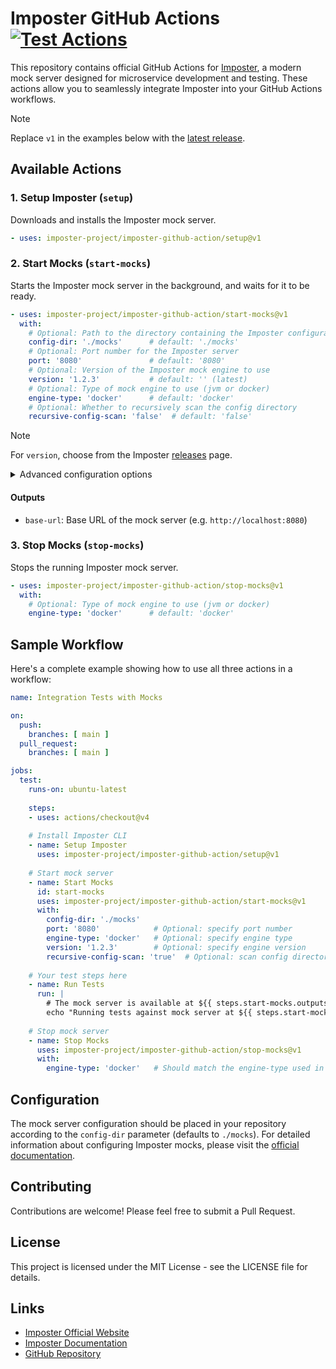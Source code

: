 # Imposter GitHub Actions [![Test Actions](https://github.com/imposter-project/imposter-github-action/actions/workflows/test.yml/badge.svg)](https://github.com/imposter-project/imposter-github-action/actions/workflows/test.yml)

This repository contains official GitHub Actions for [Imposter](https://www.imposter.sh), a modern mock server designed for microservice development and testing. These actions allow you to seamlessly integrate Imposter into your GitHub Actions workflows.

> [!NOTE]
> Replace `v1` in the examples below with the [latest release](https://github.com/imposter-project/imposter-github-action/tags).

## Available Actions

### 1. Setup Imposter (`setup`)
Downloads and installs the Imposter mock server.

```yaml
- uses: imposter-project/imposter-github-action/setup@v1
```

### 2. Start Mocks (`start-mocks`)
Starts the Imposter mock server in the background, and waits for it to be ready.

```yaml
- uses: imposter-project/imposter-github-action/start-mocks@v1
  with:
    # Optional: Path to the directory containing the Imposter configuration files
    config-dir: './mocks'      # default: './mocks'
    # Optional: Port number for the Imposter server
    port: '8080'               # default: '8080'
    # Optional: Version of the Imposter mock engine to use
    version: '1.2.3'           # default: '' (latest)
    # Optional: Type of mock engine to use (jvm or docker)
    engine-type: 'docker'      # default: 'docker'
    # Optional: Whether to recursively scan the config directory
    recursive-config-scan: 'false'  # default: 'false'
```

> [!NOTE]
> For `version`, choose from the Imposter [releases](https://github.com/outofcoffee/imposter/releases) page.

<details>
<summary>Advanced configuration options</summary>

- `auto-restart`: Whether to automatically restart when configuration changes (default: false)
- `max-attempts`: Maximum number of attempts to check if the server is ready (default: 30)
- `retry-interval`: Interval in seconds between retry attempts (default: 1)

</details>

#### Outputs
- `base-url`: Base URL of the mock server (e.g. `http://localhost:8080`)

### 3. Stop Mocks (`stop-mocks`)
Stops the running Imposter mock server.

```yaml
- uses: imposter-project/imposter-github-action/stop-mocks@v1
  with:
    # Optional: Type of mock engine to use (jvm or docker)
    engine-type: 'docker'      # default: 'docker'
```

## Sample Workflow

Here's a complete example showing how to use all three actions in a workflow:

```yaml
name: Integration Tests with Mocks

on:
  push:
    branches: [ main ]
  pull_request:
    branches: [ main ]

jobs:
  test:
    runs-on: ubuntu-latest
    
    steps:
    - uses: actions/checkout@v4
    
    # Install Imposter CLI
    - name: Setup Imposter
      uses: imposter-project/imposter-github-action/setup@v1
    
    # Start mock server
    - name: Start Mocks
      id: start-mocks
      uses: imposter-project/imposter-github-action/start-mocks@v1
      with:
        config-dir: './mocks'
        port: '8080'            # Optional: specify port number
        engine-type: 'docker'   # Optional: specify engine type
        version: '1.2.3'        # Optional: specify engine version
        recursive-config-scan: 'true'  # Optional: scan config directory recursively
    
    # Your test steps here
    - name: Run Tests
      run: |
        # The mock server is available at ${{ steps.start-mocks.outputs.base-url }}
        echo "Running tests against mock server at ${{ steps.start-mocks.outputs.base-url }}"
    
    # Stop mock server
    - name: Stop Mocks
      uses: imposter-project/imposter-github-action/stop-mocks@v1
      with:
        engine-type: 'docker'   # Should match the engine-type used in start-mocks
```

## Configuration

The mock server configuration should be placed in your repository according to the `config-dir` parameter (defaults to `./mocks`). For detailed information about configuring Imposter mocks, please visit the [official documentation](https://docs.imposter.sh/configuration/).

## Contributing

Contributions are welcome! Please feel free to submit a Pull Request.

## License

This project is licensed under the MIT License - see the LICENSE file for details.

## Links

- [Imposter Official Website](https://www.imposter.sh)
- [Imposter Documentation](https://docs.imposter.sh)
- [GitHub Repository](https://github.com/imposter-project/imposter-github-action)
